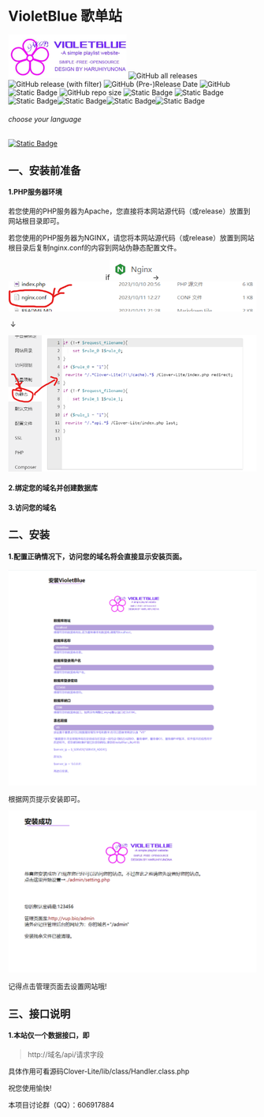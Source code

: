 # VioletBlue 歌单站

<img src="./install/icon.webp" alt="icon" style="zoom:50%;" />

<img src="https://img.shields.io/github/downloads/HaruhiYunona/VioletBlue/total" alt="GitHub all releases"/>
<img src="https://img.shields.io/github/v/release/HaruhiYunona/VioletBlue" alt="GitHub release (with filter)"/>
<img alt="GitHub (Pre-)Release Date" src="https://img.shields.io/github/release-date-pre/HaruhiYunona/VioletBlue"/>
<img src="https://img.shields.io/github/license/HaruhiYunona/VioletBlue" alt="GitHub"/>
<img src="https://img.shields.io/badge/Core-Clover_Lite-pink" alt="Static Badge"/>
<img src="https://img.shields.io/github/repo-size/HaruhiYunona/VioletBlue" alt="GitHub repo size"/>
<img src="https://img.shields.io/badge/PHP-5.6.0%2B%20-brown" alt="Static Badge"/>
<img alt="Static Badge" src="https://img.shields.io/badge/server-LNMP/WAMP-red"/>
<img alt="Static Badge" src="https://img.shields.io/badge/js-JavaScript-gold?logo=javascript"><img alt="Static Badge" src="https://img.shields.io/badge/PHP-PHP%2056+-purple?logo=PHP"><img alt="Static Badge" src="https://img.shields.io/badge/HTML-HTML5-red?logo=HTML5"><img alt="Static Badge" src="https://img.shields.io/badge/CSS-CSS3-orange?logo=CSS3">



###### choose your language

[<img alt="Static Badge" src="https://img.shields.io/badge/LANG-English-blue">](./README_EN.MD)



## 一、安装前准备

#### 1.PHP服务器环境

​	若您使用的PHP服务器为Apache，您直接将本网站源代码（或release）放置到网站根目录即可。

   若您使用的PHP服务器为NGINX，请您将本网站源代码（或release）放置到网站根目录后复制nginx.conf的内容到网站伪静态配置文件。

<center>if<img src="./README_RES/a01.png" alt="a01" />→<img src="./README_RES/a02.png" alt="a02"/></center>

​                                                                                                                     ↓

<img src="./README_RES/a03.png" alt="a03" />

#### 2.绑定您的域名并创建数据库

#### 3.访问您的域名







## 二、安装

#### 1.配置正确情况下，访问您的域名将会直接显示安装页面。

![a04](./README_RES/a04.png)

根据网页提示安装即可。

![a05](./README_RES/a05.png)

记得点击管理页面去设置网站哦!







## 三、接口说明

#### 1.本站仅一个数据接口，即

> http://域名/api/请求字段

具体作用可看源码Clover-Lite/lib/class/Handler.class.php



祝您使用愉快!

本项目讨论群（QQ）：606917884
